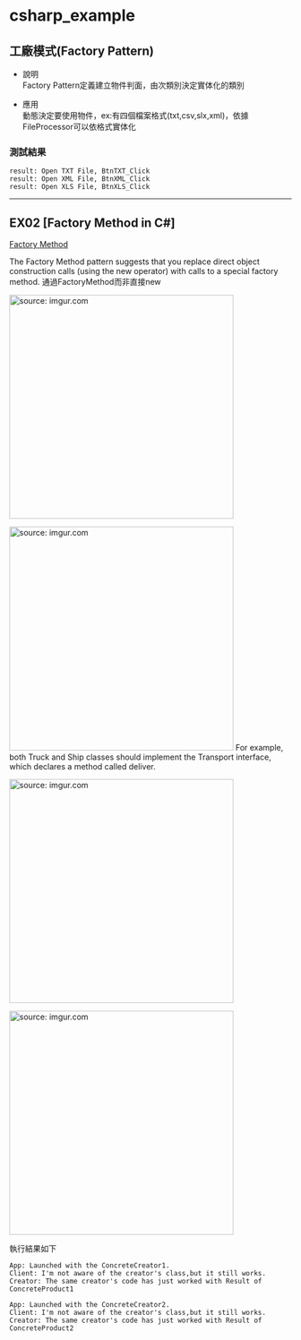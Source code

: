 # csharp_example

## 工廠模式(Factory Pattern)

- 說明  
Factory Pattern定義建立物件判面，由次類別決定實体化的類別

- 應用  
動態決定要使用物件，ex:有四個檔案格式(txt,csv,slx,xml)，依據FileProcessor可以依格式實体化


### 測試結果

```
result: Open TXT File, BtnTXT_Click
result: Open XML File, BtnXML_Click
result: Open XLS File, BtnXLS_Click
```

-------------

## EX02 [Factory Method in C#]

[Factory Method][2]

The Factory Method pattern suggests that you replace direct object construction calls (using the new operator) with calls to a special factory method.
通過FactoryMethod而非直接new


<a href="https://imgur.com/5gZEmVP"><img src="https://i.imgur.com/5gZEmVP.png" title="source: imgur.com" width="400px" /></a>

<a href="https://imgur.com/56rcP7z"><img src="https://i.imgur.com/56rcP7z.png" title="source: imgur.com" width="400px" /></a>
For example, both Truck and Ship classes should implement the Transport interface, which declares a method called deliver. 


<a href="https://imgur.com/Bt4awrs"><img src="https://i.imgur.com/Bt4awrs.png" title="source: imgur.com" width="400px" /></a>

<a href="https://imgur.com/yLjKPvg"><img src="https://i.imgur.com/yLjKPvg.png" title="source: imgur.com" width="400px" /></a>

執行結果如下
```
App: Launched with the ConcreteCreator1.
Client: I'm not aware of the creator's class,but it still works.
Creator: The same creator's code has just worked with Result of ConcreteProduct1

App: Launched with the ConcreteCreator2.
Client: I'm not aware of the creator's class,but it still works.
Creator: The same creator's code has just worked with Result of ConcreteProduct2
```


[1]:https://refactoring.guru/design-patterns/factory-method/csharp/example
[2]:https://refactoring.guru/design-patterns/factory-method